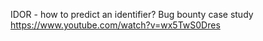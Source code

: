 IDOR - how to predict an identifier? Bug bounty case study
https://www.youtube.com/watch?v=wx5TwS0Dres


